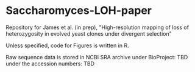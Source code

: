 # Saccharomyces-LOH-paper

Repository for James et al. (in prep), "High-resolution mapping of loss of heterozygosity in evolved yeast clones under divergent selection"

Unless specified, code for Figures is written in R.

Raw sequence data is stored in NCBI SRA archive under BioProject: TBD under the accession numbers: TBD
